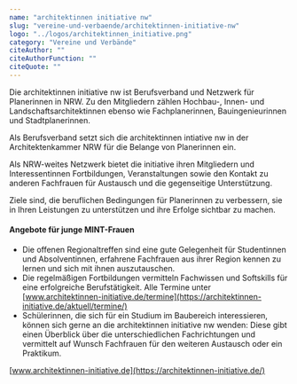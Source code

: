```yaml
---
name: "architektinnen initiative nw"
slug: "vereine-und-verbaende/architektinnen-initiative-nw"
logo: "../logos/architektinnen_initiative.png"
category: "Vereine und Verbände"
citeAuthor: ""
citeAuthorFunction: ""
citeQuote: ""
---
```


Die architektinnen initiative nw ist Berufsverband und Netzwerk für Planerinnen in NRW. Zu den Mitgliedern zählen Hochbau-, Innen- und Landschaftsarchitektinnen ebenso wie Fachplanerinnen, Bauingenieurinnen und Stadtplanerinnen.

Als Berufsverband setzt sich die architektinnen intiative nw in der Architektenkammer NRW für die Belange von Planerinnen ein.

Als NRW-weites Netzwerk bietet die initiative ihren Mitgliedern und Interessentinnen Fortbildungen, Veranstaltungen sowie den Kontakt zu anderen Fachfrauen für Austausch und die gegenseitige Unterstützung.

Ziele sind, die beruflichen Bedingungen für Planerinnen zu verbessern, sie in Ihren Leistungen zu unterstützen und ihre Erfolge sichtbar zu machen.

#### Angebote für junge MINT-Frauen

- Die offenen Regionaltreffen sind eine gute Gelegenheit für Studentinnen und Absolventinnen, erfahrene Fachfrauen aus ihrer Region kennen zu lernen und sich mit ihnen auszutauschen.
- Die regelmäßigen Fortbildungen vermitteln Fachwissen und Softskills für eine erfolgreiche Berufstätigkeit. Alle Termine unter [www.architektinnen-initiative.de/termine](https://architektinnen-initiative.de/aktuell/termine/)
- Schülerinnen, die sich für ein Studium im Baubereich interessieren, können sich gerne an die architektinnen initiative nw wenden: Diese gibt einen Überblick über die unterschiedlichen Fachrichtungen und vermittelt auf Wunsch Fachfrauen für den weiteren Austausch oder ein Praktikum.

[www.architektinnen-initiative.de](https://architektinnen-initiative.de/)
